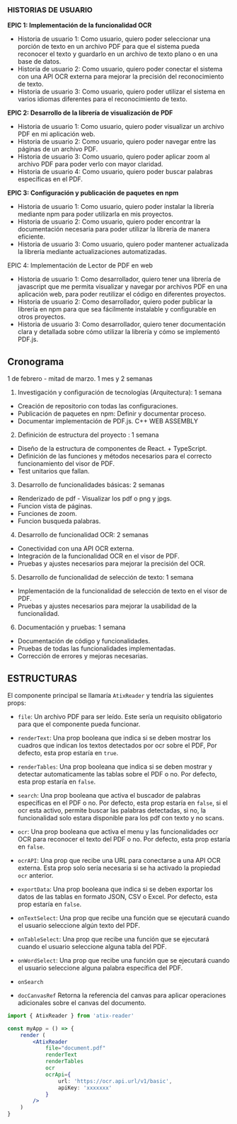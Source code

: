 ### HISTORIAS DE USUARIO

**EPIC 1: Implementación de la funcionalidad OCR**

-   Historia de usuario 1: Como usuario, quiero poder seleccionar una porción de texto en un archivo PDF para que el sistema pueda reconocer el texto y guardarlo en un archivo de texto plano o en una base de datos.
-   Historia de usuario 2: Como usuario, quiero poder conectar el sistema con una API OCR externa para mejorar la precisión del reconocimiento de texto.
-   Historia de usuario 3: Como usuario, quiero poder utilizar el sistema en varios idiomas diferentes para el reconocimiento de texto.

**EPIC 2: Desarrollo de la librería de visualización de PDF**

-   Historia de usuario 1: Como usuario, quiero poder visualizar un archivo PDF en mi aplicación web.
-   Historia de usuario 2: Como usuario, quiero poder navegar entre las páginas de un archivo PDF.
-   Historia de usuario 3: Como usuario, quiero poder aplicar zoom al archivo PDF para poder verlo con mayor claridad.
- Historia de usuario 4: Como usuario, quiero poder buscar palabras específicas en el PDF.

**EPIC 3: Configuración y publicación de paquetes en npm**

-   Historia de usuario 1: Como usuario, quiero poder instalar la librería mediante npm para poder utilizarla en mis proyectos.
-   Historia de usuario 2: Como usuario, quiero poder encontrar la documentación necesaria para poder utilizar la librería de manera eficiente.
-   Historia de usuario 3: Como usuario, quiero poder mantener actualizada la librería mediante actualizaciones automatizadas.

EPIC 4: Implementación de Lector de PDF en web

-   Historia de usuario 1: Como desarrollador, quiero tener una librería de javascript que me permita visualizar y navegar por archivos PDF en una aplicación web, para poder reutilizar el código en diferentes proyectos.
-   Historia de usuario 2: Como desarrollador, quiero poder publicar la librería en npm para que sea fácilmente instalable y configurable en otros proyectos. 
-   Historia de usuario 3: Como desarrollador, quiero tener documentación clara y detallada sobre cómo utilizar la librería y cómo se implementó PDF.js. 

## Cronograma

 1 de febrero - mitad de marzo.
 1 mes y 2 semanas
 
1.  Investigación y configuración de tecnologías (Arquitectura): 1 semana

-   Creación de repositorio con todas las configuraciones.
-   Publicación de paquetes en npm: Definir y documentar proceso.
-   Documentar implementación de PDF.js. C++ WEB ASSEMBLY

2.  Definición de estructura del proyecto : 1 semana

-   Diseño de la estructura de componentes de React. + TypeScript.
-   Definición de las funciones y métodos necesarios para el correcto funcionamiento del visor de PDF.
- Test unitarios que fallan.

3.  Desarrollo de funcionalidades básicas: 2 semanas

-   Renderizado de pdf - Visualizar los pdf o png y jpgs.
-   Funcion vista de páginas.
-   Funciones de zoom.
-   Funcion busqueda palabras.

4.  Desarrollo de funcionalidad OCR: 2 semanas

-   Conectividad con una API OCR externa.
-   Integración de la funcionalidad OCR en el visor de PDF.
-   Pruebas y ajustes necesarios para mejorar la precisión del OCR.

5.  Desarrollo de funcionalidad de selección de texto: 1 semana

-   Implementación de la funcionalidad de selección de texto en el visor de PDF.
-   Pruebas y ajustes necesarios para mejorar la usabilidad de la funcionalidad.

6.  Documentación y pruebas: 1 semana

-   Documentación de código y funcionalidades.
-   Pruebas de todas las funcionalidades implementadas.
-   Corrección de errores y mejoras necesarias.

## ESTRUCTURAS

El componente principal se llamaría `AtixReader` y tendría las siguientes props:

-   `file`: Un archivo PDF para ser leído. Este sería un requisito obligatorio para que el componente pueda funcionar.
    
-   `renderText`: Una prop booleana que indica si se deben mostrar los cuadros que indican los textos detectados por ocr sobre el PDF,  Por defecto, esta prop estaría en `true`.
    
-   `renderTables`: Una prop booleana que indica si se deben mostrar y detectar automaticamente las tablas sobre el PDF o no. Por defecto, esta prop estaría en `false`.
    
-   `search`: Una prop booleana que activa el buscador de palabras específicas en el PDF o no. Por defecto, esta prop estaría en `false`, si el ocr esta activo, permite buscar las palabras detectadas, si no, la funcionalidad solo estara disponible para los pdf con texto y no scans.
    
-   `ocr`: Una prop booleana que activa el menu y las funcionalidades ocr OCR para reconocer el texto del PDF o no. Por defecto, esta prop estaría en `false`.
    
-   `ocrAPI`: Una prop que recibe una URL para conectarse a una API OCR externa. Esta prop solo sería necesaria si se ha activado la propiedad `ocr` anterior.
    
-   `exportData`: Una prop booleana que indica si se deben exportar los datos de las tablas en formato JSON, CSV o Excel. Por defecto, esta prop estaría en `false`.
    
-   `onTextSelect`: Una prop que recibe una función que se ejecutará cuando el usuario seleccione algún texto del PDF.
    
-   `onTableSelect`: Una prop que recibe una función que se ejecutará cuando el usuario seleccione alguna tabla del PDF.
    
-   `onWordSelect`: Una prop que recibe una función que se ejecutará cuando el usuario seleccione alguna palabra específica del PDF.

- `onSearch`
- `docCanvasRef`  Retorna la referencia del canvas para aplicar operaciones adicionales sobre el canvas del documento.
    

```jsx
import { AtixReader } from 'atix-reader'

const myApp = () => {
	render (
		<AtixReader 
			file="document.pdf" 
			renderText
			renderTables
			ocr
			ocrApi={
				url: 'https://ocr.api.url/v1/basic',
				apiKey: 'xxxxxxx'
			}
		/>
	)
}
```
